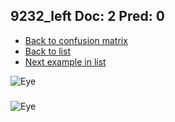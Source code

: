 ## 9232_left Doc: 2 Pred: 0
- [Back to confusion matrix](https://github.com/juliandewit/kaggle_retinopathy/blob/master/matrix.md)
- [Back to list](https://github.com/juliandewit/kaggle_retinopathy/blob/master/lists/20/list.md)
- [Next example in list](https://github.com/juliandewit/kaggle_retinopathy/blob/master/lists/20/94/9423_left.md)

![Eye](https://retinopaty.blob.core.windows.net/size1024/9232_left_2.jpeg)

### 

![Eye]()
